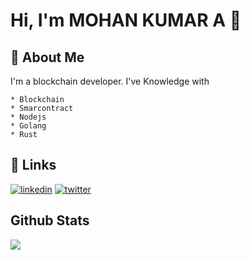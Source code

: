 
# Hi, I'm MOHAN KUMAR A 👋

## 🚀 About Me
I'm a blockchain developer.
I've Knowledge with

    * Blockchain
    * Smarcontract
    * Nodejs
    * Golang
    * Rust
    
## 🔗 Links

[![linkedin](https://img.shields.io/badge/linkedin-0A66C2?style=for-the-badge&logo=linkedin&logoColor=white)](https://www.linkedin.com/in/mohan-kumar-b54088217)
[![twitter](https://img.shields.io/badge/twitter-1DA1F2?style=for-the-badge&logo=twitter&logoColor=white)](https://twitter.com/MohanKumarnimo?t=_db1aFVF13tsaF8ueTr66w&s=35)



## Github Stats 
  <img align="center" src="https://github-readme-stats.vercel.app/api?username=mohankumar2812&show_icons=true" /> 


<br/>  

